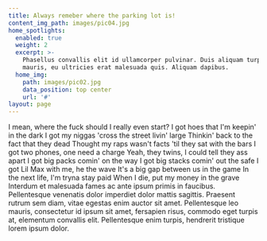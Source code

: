```yaml
---
title: Always remeber where the parking lot is!
content_img_path: images/pic04.jpg
home_spotlights:
  enabled: true
  weight: 2
  excerpt: >-
    Phasellus convallis elit id ullamcorper pulvinar. Duis aliquam turpis
    mauris, eu ultricies erat malesuada quis. Aliquam dapibus.
  home_img:
    path: images/pic02.jpg
    data_position: top center
    url: '#'
layout: page
---
```


I mean, where the fuck should I really even start?
I got hoes that I'm keepin' in the dark
I got my niggas 'cross the street livin' large
Thinkin' back to the fact that they dead
Thought my raps wasn't facts 'til they sat with the bars
I got two phones, one need a charge
Yeah, they twins, I could tell they ass apart
I got big packs comin' on the way
I got big stacks comin' out the safe
I got Lil Max with me, he the wave
It's a big gap between us in the game
In the next life, I'm tryna stay paid
When I die, put my money in the grave
Interdum et malesuada fames ac ante ipsum primis in faucibus. Pellentesque venenatis dolor imperdiet dolor mattis sagittis. Praesent rutrum sem diam, vitae egestas enim auctor sit amet. Pellentesque leo mauris, consectetur id ipsum sit amet, fersapien risus, commodo eget turpis at, elementum convallis elit. Pellentesque enim turpis, hendrerit tristique lorem ipsum dolor.
